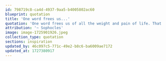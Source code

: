 ```yaml
---
id: 798719c8-ca4d-4937-9aa5-b4005802ac60
blueprint: quotation
title: 'One word frees us...'
quotation: 'One word frees us of all the weight and pain of life. That word is love.'
attribution: '~ Sophocles'
image: image-1725901926.jpeg
collection_type: quotation
sections: inspiration
updated_by: 46c097c5-771c-49e2-b8c6-ba6009ae7172
updated_at: 1727380917
---
```

